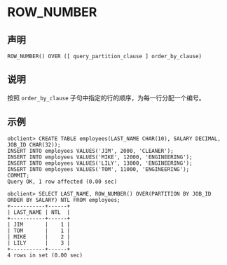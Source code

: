ROW_NUMBER 
===============================



声明 
-----------------------

```unknow
ROW_NUMBER() OVER ([ query_partition_clause ] order_by_clause)
```



说明 
-----------------------

按照 `order_by_clause` 子句中指定的行的顺序，为每一行分配一个编号。

示例 
-----------------------

```unknow
obclient> CREATE TABLE employees(LAST_NAME CHAR(10), SALARY DECIMAL, JOB_ID CHAR(32));
INSERT INTO employees VALUES('JIM', 2000, 'CLEANER');
INSERT INTO employees VALUES('MIKE', 12000, 'ENGINEERING');
INSERT INTO employees VALUES('LILY', 13000, 'ENGINEERING');
INSERT INTO employees VALUES('TOM', 11000, 'ENGINEERING');
COMMIT;
Query OK, 1 row affected (0.00 sec)

obclient> SELECT LAST_NAME, ROW_NUMBER() OVER(PARTITION BY JOB_ID ORDER BY SALARY) NTL FROM employees;
+-----------+------+
| LAST_NAME | NTL  |
+-----------+------+
| JIM       |    1 |
| TOM       |    1 |
| MIKE      |    2 |
| LILY      |    3 |
+-----------+------+
4 rows in set (0.00 sec)
```



